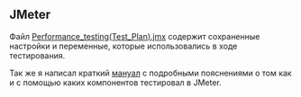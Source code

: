 ## JMeter

Файл <a href="https://github.com/Evergaarden/apache_jmeter/blob/main/Performance_testing(Test_Plan).jmx">Performance_testing(Test_Plan).jmx</a> содержит сохраненные настройки и переменные, которые использовались в ходе тестирования. 

Так же я написал краткий <a href="https://github.com/Evergaarden/apache_jmeter/blob/main/Jmeter_TestReport.md">мануал</a> с подробными пояснениями о том как и с помощью каких компонентов тестировал в JMeter.
